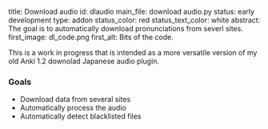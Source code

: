 title: Download audio
id: dlaudio
main_file: download audio.py
status: early development
type: addon
status_color: red
status_text_color: white
abstract: The goal is to automatically download pronunciations from severl sites.
first_image: dl_code.png
first_alt: Bits of the code.

This is a work in progress that is intended as a more versatile
version of my old Anki 1.2 downolad Japanese audio plugin.

### Goals

* Download data from several sites
* Automatically process the audio
* Automatically detect blacklisted files

